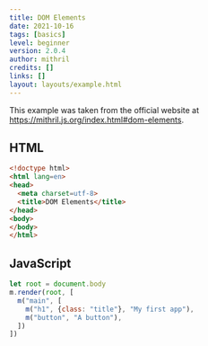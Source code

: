 ```yaml
---
title: DOM Elements
date: 2021-10-16
tags: [basics]
level: beginner
version: 2.0.4
author: mithril
credits: []
links: []
layout: layouts/example.html
---
```


This example was taken from the official website at <https://mithril.js.org/index.html#dom-elements>.

## HTML

~~~html
<!doctype html>
<html lang=en>
<head>
  <meta charset=utf-8>
  <title>DOM Elements</title>
</head>
<body>
</body>
</html>
~~~

## JavaScript

~~~js
let root = document.body
m.render(root, [
  m("main", [
    m("h1", {class: "title"}, "My first app"),
    m("button", "A button"),
  ])
])
~~~

